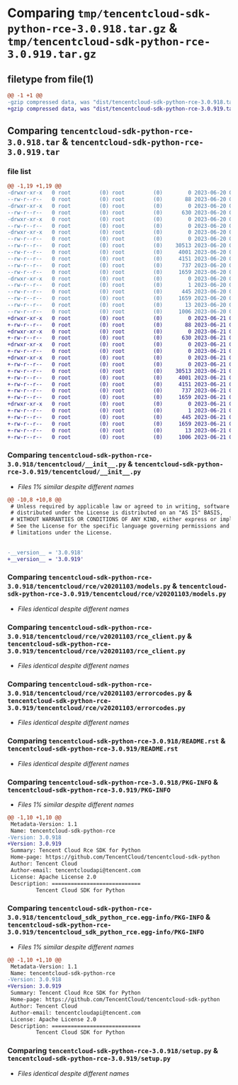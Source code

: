 # Comparing `tmp/tencentcloud-sdk-python-rce-3.0.918.tar.gz` & `tmp/tencentcloud-sdk-python-rce-3.0.919.tar.gz`

## filetype from file(1)

```diff
@@ -1 +1 @@
-gzip compressed data, was "dist/tencentcloud-sdk-python-rce-3.0.918.tar", last modified: Tue Jun 20 02:46:09 2023, max compression
+gzip compressed data, was "dist/tencentcloud-sdk-python-rce-3.0.919.tar", last modified: Wed Jun 21 00:34:01 2023, max compression
```

## Comparing `tencentcloud-sdk-python-rce-3.0.918.tar` & `tencentcloud-sdk-python-rce-3.0.919.tar`

### file list

```diff
@@ -1,19 +1,19 @@
-drwxr-xr-x   0 root         (0) root         (0)        0 2023-06-20 02:46:09.000000 tencentcloud-sdk-python-rce-3.0.918/
--rw-r--r--   0 root         (0) root         (0)       88 2023-06-20 02:46:09.000000 tencentcloud-sdk-python-rce-3.0.918/setup.cfg
-drwxr-xr-x   0 root         (0) root         (0)        0 2023-06-20 02:46:09.000000 tencentcloud-sdk-python-rce-3.0.918/tencentcloud/
--rw-r--r--   0 root         (0) root         (0)      630 2023-06-20 02:46:09.000000 tencentcloud-sdk-python-rce-3.0.918/tencentcloud/__init__.py
-drwxr-xr-x   0 root         (0) root         (0)        0 2023-06-20 02:46:09.000000 tencentcloud-sdk-python-rce-3.0.918/tencentcloud/rce/
--rw-r--r--   0 root         (0) root         (0)        0 2023-06-20 02:46:09.000000 tencentcloud-sdk-python-rce-3.0.918/tencentcloud/rce/__init__.py
-drwxr-xr-x   0 root         (0) root         (0)        0 2023-06-20 02:46:09.000000 tencentcloud-sdk-python-rce-3.0.918/tencentcloud/rce/v20201103/
--rw-r--r--   0 root         (0) root         (0)        0 2023-06-20 02:46:09.000000 tencentcloud-sdk-python-rce-3.0.918/tencentcloud/rce/v20201103/__init__.py
--rw-r--r--   0 root         (0) root         (0)    30513 2023-06-20 02:46:09.000000 tencentcloud-sdk-python-rce-3.0.918/tencentcloud/rce/v20201103/models.py
--rw-r--r--   0 root         (0) root         (0)     4001 2023-06-20 02:46:09.000000 tencentcloud-sdk-python-rce-3.0.918/tencentcloud/rce/v20201103/rce_client.py
--rw-r--r--   0 root         (0) root         (0)     4151 2023-06-20 02:46:09.000000 tencentcloud-sdk-python-rce-3.0.918/tencentcloud/rce/v20201103/errorcodes.py
--rw-r--r--   0 root         (0) root         (0)      737 2023-06-20 02:46:09.000000 tencentcloud-sdk-python-rce-3.0.918/README.rst
--rw-r--r--   0 root         (0) root         (0)     1659 2023-06-20 02:46:09.000000 tencentcloud-sdk-python-rce-3.0.918/PKG-INFO
-drwxr-xr-x   0 root         (0) root         (0)        0 2023-06-20 02:46:09.000000 tencentcloud-sdk-python-rce-3.0.918/tencentcloud_sdk_python_rce.egg-info/
--rw-r--r--   0 root         (0) root         (0)        1 2023-06-20 02:46:09.000000 tencentcloud-sdk-python-rce-3.0.918/tencentcloud_sdk_python_rce.egg-info/dependency_links.txt
--rw-r--r--   0 root         (0) root         (0)      445 2023-06-20 02:46:09.000000 tencentcloud-sdk-python-rce-3.0.918/tencentcloud_sdk_python_rce.egg-info/SOURCES.txt
--rw-r--r--   0 root         (0) root         (0)     1659 2023-06-20 02:46:09.000000 tencentcloud-sdk-python-rce-3.0.918/tencentcloud_sdk_python_rce.egg-info/PKG-INFO
--rw-r--r--   0 root         (0) root         (0)       13 2023-06-20 02:46:09.000000 tencentcloud-sdk-python-rce-3.0.918/tencentcloud_sdk_python_rce.egg-info/top_level.txt
--rw-r--r--   0 root         (0) root         (0)     1006 2023-06-20 02:46:09.000000 tencentcloud-sdk-python-rce-3.0.918/setup.py
+drwxr-xr-x   0 root         (0) root         (0)        0 2023-06-21 00:34:01.000000 tencentcloud-sdk-python-rce-3.0.919/
+-rw-r--r--   0 root         (0) root         (0)       88 2023-06-21 00:34:01.000000 tencentcloud-sdk-python-rce-3.0.919/setup.cfg
+drwxr-xr-x   0 root         (0) root         (0)        0 2023-06-21 00:34:01.000000 tencentcloud-sdk-python-rce-3.0.919/tencentcloud/
+-rw-r--r--   0 root         (0) root         (0)      630 2023-06-21 00:34:00.000000 tencentcloud-sdk-python-rce-3.0.919/tencentcloud/__init__.py
+drwxr-xr-x   0 root         (0) root         (0)        0 2023-06-21 00:34:01.000000 tencentcloud-sdk-python-rce-3.0.919/tencentcloud/rce/
+-rw-r--r--   0 root         (0) root         (0)        0 2023-06-21 00:34:00.000000 tencentcloud-sdk-python-rce-3.0.919/tencentcloud/rce/__init__.py
+drwxr-xr-x   0 root         (0) root         (0)        0 2023-06-21 00:34:01.000000 tencentcloud-sdk-python-rce-3.0.919/tencentcloud/rce/v20201103/
+-rw-r--r--   0 root         (0) root         (0)        0 2023-06-21 00:34:00.000000 tencentcloud-sdk-python-rce-3.0.919/tencentcloud/rce/v20201103/__init__.py
+-rw-r--r--   0 root         (0) root         (0)    30513 2023-06-21 00:34:00.000000 tencentcloud-sdk-python-rce-3.0.919/tencentcloud/rce/v20201103/models.py
+-rw-r--r--   0 root         (0) root         (0)     4001 2023-06-21 00:34:00.000000 tencentcloud-sdk-python-rce-3.0.919/tencentcloud/rce/v20201103/rce_client.py
+-rw-r--r--   0 root         (0) root         (0)     4151 2023-06-21 00:34:00.000000 tencentcloud-sdk-python-rce-3.0.919/tencentcloud/rce/v20201103/errorcodes.py
+-rw-r--r--   0 root         (0) root         (0)      737 2023-06-21 00:34:00.000000 tencentcloud-sdk-python-rce-3.0.919/README.rst
+-rw-r--r--   0 root         (0) root         (0)     1659 2023-06-21 00:34:01.000000 tencentcloud-sdk-python-rce-3.0.919/PKG-INFO
+drwxr-xr-x   0 root         (0) root         (0)        0 2023-06-21 00:34:01.000000 tencentcloud-sdk-python-rce-3.0.919/tencentcloud_sdk_python_rce.egg-info/
+-rw-r--r--   0 root         (0) root         (0)        1 2023-06-21 00:34:01.000000 tencentcloud-sdk-python-rce-3.0.919/tencentcloud_sdk_python_rce.egg-info/dependency_links.txt
+-rw-r--r--   0 root         (0) root         (0)      445 2023-06-21 00:34:01.000000 tencentcloud-sdk-python-rce-3.0.919/tencentcloud_sdk_python_rce.egg-info/SOURCES.txt
+-rw-r--r--   0 root         (0) root         (0)     1659 2023-06-21 00:34:01.000000 tencentcloud-sdk-python-rce-3.0.919/tencentcloud_sdk_python_rce.egg-info/PKG-INFO
+-rw-r--r--   0 root         (0) root         (0)       13 2023-06-21 00:34:01.000000 tencentcloud-sdk-python-rce-3.0.919/tencentcloud_sdk_python_rce.egg-info/top_level.txt
+-rw-r--r--   0 root         (0) root         (0)     1006 2023-06-21 00:34:00.000000 tencentcloud-sdk-python-rce-3.0.919/setup.py
```

### Comparing `tencentcloud-sdk-python-rce-3.0.918/tencentcloud/__init__.py` & `tencentcloud-sdk-python-rce-3.0.919/tencentcloud/__init__.py`

 * *Files 1% similar despite different names*

```diff
@@ -10,8 +10,8 @@
 # Unless required by applicable law or agreed to in writing, software
 # distributed under the License is distributed on an "AS IS" BASIS,
 # WITHOUT WARRANTIES OR CONDITIONS OF ANY KIND, either express or implied.
 # See the License for the specific language governing permissions and
 # limitations under the License.
 
 
-__version__ = '3.0.918'
+__version__ = '3.0.919'
```

### Comparing `tencentcloud-sdk-python-rce-3.0.918/tencentcloud/rce/v20201103/models.py` & `tencentcloud-sdk-python-rce-3.0.919/tencentcloud/rce/v20201103/models.py`

 * *Files identical despite different names*

### Comparing `tencentcloud-sdk-python-rce-3.0.918/tencentcloud/rce/v20201103/rce_client.py` & `tencentcloud-sdk-python-rce-3.0.919/tencentcloud/rce/v20201103/rce_client.py`

 * *Files identical despite different names*

### Comparing `tencentcloud-sdk-python-rce-3.0.918/tencentcloud/rce/v20201103/errorcodes.py` & `tencentcloud-sdk-python-rce-3.0.919/tencentcloud/rce/v20201103/errorcodes.py`

 * *Files identical despite different names*

### Comparing `tencentcloud-sdk-python-rce-3.0.918/README.rst` & `tencentcloud-sdk-python-rce-3.0.919/README.rst`

 * *Files identical despite different names*

### Comparing `tencentcloud-sdk-python-rce-3.0.918/PKG-INFO` & `tencentcloud-sdk-python-rce-3.0.919/PKG-INFO`

 * *Files 1% similar despite different names*

```diff
@@ -1,10 +1,10 @@
 Metadata-Version: 1.1
 Name: tencentcloud-sdk-python-rce
-Version: 3.0.918
+Version: 3.0.919
 Summary: Tencent Cloud Rce SDK for Python
 Home-page: https://github.com/TencentCloud/tencentcloud-sdk-python
 Author: Tencent Cloud
 Author-email: tencentcloudapi@tencent.com
 License: Apache License 2.0
 Description: ============================
         Tencent Cloud SDK for Python
```

### Comparing `tencentcloud-sdk-python-rce-3.0.918/tencentcloud_sdk_python_rce.egg-info/PKG-INFO` & `tencentcloud-sdk-python-rce-3.0.919/tencentcloud_sdk_python_rce.egg-info/PKG-INFO`

 * *Files 1% similar despite different names*

```diff
@@ -1,10 +1,10 @@
 Metadata-Version: 1.1
 Name: tencentcloud-sdk-python-rce
-Version: 3.0.918
+Version: 3.0.919
 Summary: Tencent Cloud Rce SDK for Python
 Home-page: https://github.com/TencentCloud/tencentcloud-sdk-python
 Author: Tencent Cloud
 Author-email: tencentcloudapi@tencent.com
 License: Apache License 2.0
 Description: ============================
         Tencent Cloud SDK for Python
```

### Comparing `tencentcloud-sdk-python-rce-3.0.918/setup.py` & `tencentcloud-sdk-python-rce-3.0.919/setup.py`

 * *Files identical despite different names*

